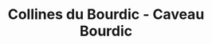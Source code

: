 ---
title: "Collines du Bourdic - Caveau Bourdic"
url: /bourdic/collines-du-bourdic-caveau-bourdic/
shop: vin
---
